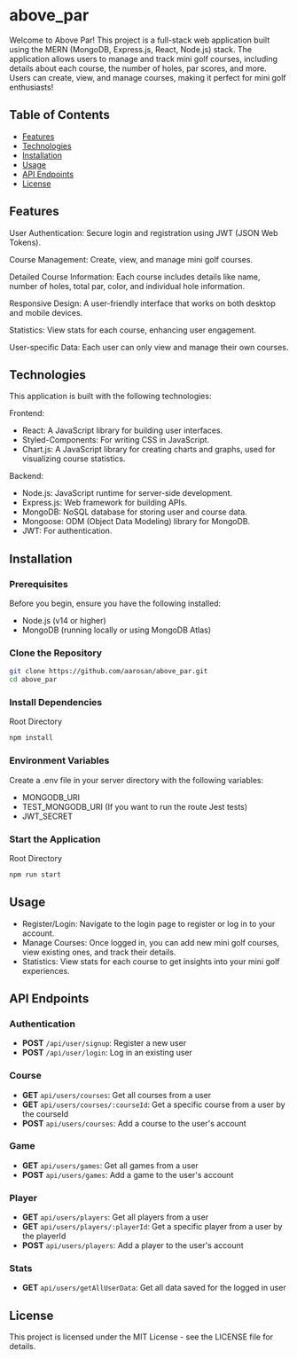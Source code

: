 # above_par

Welcome to Above Par! This project is a full-stack web application built using the MERN (MongoDB, Express.js, React, Node.js) stack. The application allows users to manage and track mini golf courses, including details about each course, the number of holes, par scores, and more. Users can create, view, and manage courses, making it perfect for mini golf enthusiasts!


## Table of Contents
- [Features](#features) 
- [Technologies](#technologies)
- [Installation](#installation)
- [Usage](#usage)
- [API Endpoints](#api-endpoints)
- [License](#license)

## Features
User Authentication: Secure login and registration using JWT (JSON Web Tokens).

Course Management: Create, view, and manage mini golf courses.

Detailed Course Information: Each course includes details like name, number of holes, total par, color, and individual hole information.

Responsive Design: A user-friendly interface that works on both desktop and mobile devices.

Statistics: View stats for each course, enhancing user engagement.

User-specific Data: Each user can only view and manage their own courses.

## Technologies

This application is built with the following technologies:

Frontend:

- React: A JavaScript library for building user interfaces.
- Styled-Components: For writing CSS in JavaScript.
- Chart.js: A JavaScript library for creating charts and graphs, used for visualizing course statistics.

Backend:

- Node.js: JavaScript runtime for server-side development.
- Express.js: Web framework for building APIs.
- MongoDB: NoSQL database for storing user and course data.
- Mongoose: ODM (Object Data Modeling) library for MongoDB.
- JWT: For authentication.

## Installation

### Prerequisites

Before you begin, ensure you have the following installed:

- Node.js (v14 or higher)
- MongoDB (running locally or using MongoDB Atlas)

### Clone the Repository

```bash
git clone https://github.com/aarosan/above_par.git
cd above_par
```

### Install Dependencies

Root Directory

```bash
npm install
```

### Environment Variables

Create a .env file in your server directory with the following variables:

- MONGODB_URI
- TEST_MONGODB_URI (If you want to run the route Jest tests)
- JWT_SECRET

### Start the Application

Root Directory

```bash
npm run start
```

## Usage

- Register/Login: Navigate to the login page to register or log in to your account.
- Manage Courses: Once logged in, you can add new mini golf courses, view existing ones, and track their details.
- Statistics: View stats for each course to get insights into your mini golf experiences.

## API Endpoints 

### Authentication
- **POST** `/api/user/signup`: Register a new user
- **POST** `/api/user/login`: Log in an existing user

### Course
- **GET** `api/users/courses`: Get all courses from a user
- **GET** `api/users/courses/:courseId`: Get a specific course from a user by the courseId
- **POST** `api/users/courses`: Add a course to the user's account

### Game
- **GET** `api/users/games`: Get all games from a user
- **POST** `api/users/games`: Add a game to the user's account

### Player
- **GET** `api/users/players`: Get all players from a user
- **GET** `api/users/players/:playerId`: Get a specific player from a user by the playerId
- **POST** `api/users/players`: Add a player to the user's account

### Stats
- **GET** `api/users/getAllUserData`: Get all data saved for the logged in user


## License

This project is licensed under the MIT License - see the LICENSE file for details.